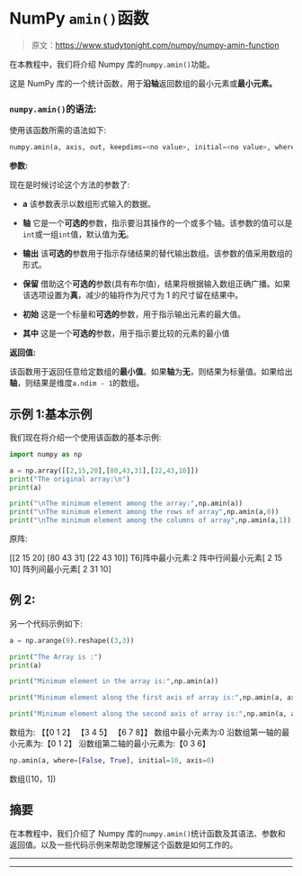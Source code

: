 # NumPy `amin()`函数

> 原文：<https://www.studytonight.com/numpy/numpy-amin-function>

在本教程中，我们将介绍 Numpy 库的`numpy.amin()`功能。

这是 NumPy 库的一个统计函数，用于**沿轴**返回数组的最小元素或**最小元素。**

### `numpy.amin()`的语法:

使用该函数所需的语法如下:

```py
numpy.amin(a, axis, out, keepdims=<no value>, initial=<no value>, where=<no value>)
```

**参数:**

现在是时候讨论这个方法的参数了:

*   **a**
    该参数表示以数组形式输入的数据。

*   **轴**
    它是一个**可选的**参数，指示要沿其操作的一个或多个轴。该参数的值可以是`int`或一组`int`值，默认值为**无**。

*   **输出**
    该**可选的**参数用于指示存储结果的替代输出数组。该参数的值采用数组的形式。

*   **保留**
    借助这个**可选的**参数(具有布尔值)，结果将根据输入数组正确广播。如果该选项设置为**真**，减少的轴将作为尺寸为 1 的尺寸留在结果中。

*   **初始**
    这是一个标量和**可选的**参数，用于指示输出元素的最大值。

*   **其中**
    这是一个**可选的**参数，用于指示要比较的元素的最小值

**返回值:**

该函数用于返回任意给定数组的**最小值**。如果**轴**为**无**，则结果为标量值。如果给出**轴**，则结果是维度`a.ndim - 1`的数组。

## 示例 1:基本示例

我们现在将介绍一个使用该函数的基本示例:

```py
import numpy as np  

a = np.array([[2,15,20],[80,43,31],[22,43,10]])  
print("The original array:\n")  
print(a)  

print("\nThe minimum element among the array:",np.amin(a))  
print("\nThe minimum element among the rows of array",np.amin(a,0))  
print("\nThe minimum element among the columns of array",np.amin(a,1)) 
```

原阵:

[[2 15 20]
[80 43 31]
[22 43 10]]
T6]阵中最小元素:2
阵中行间最小元素[ 2 15 10]
阵列间最小元素[ 2 31 10]

## 例 2:

另一个代码示例如下:

```py
a = np.arange(9).reshape((3,3))

print("The Array is :")
print(a)

print("Minimum element in the array is:",np.amin(a))         

print("Minimum element along the first axis of array is:",np.amin(a, axis=0))  

print("Minimum element along the second axis of array is:",np.amin(a, axis=1)) 
```

数组为:
【【0 1 2】
【3 4 5】
【6 7 8】】
数组中最小元素为:0
沿数组第一轴的最小元素为:【0 1 2】
沿数组第二轴的最小元素为:【0 3 6】

```py
np.amin(a, where=[False, True], initial=10, axis=0)
```

数组([10，1])

## 摘要

在本教程中，我们介绍了 Numpy 库的`numpy.amin()`统计函数及其语法、参数和返回值。以及一些代码示例来帮助您理解这个函数是如何工作的。

* * *

* * *